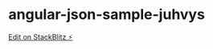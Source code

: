 # angular-json-sample-juhvys

[Edit on StackBlitz ⚡️](https://stackblitz.com/edit/angular-json-sample-juhvys)